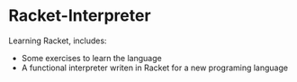 # Racket-Interpreter
Learning Racket, includes:

- Some exercises to learn the language
- A functional interpreter writen in Racket for a new programing language